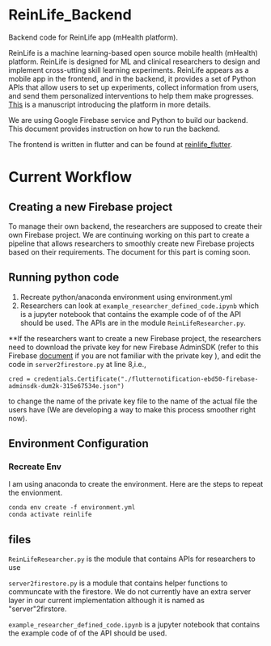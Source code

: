
# ReinLife_Backend
Backend code for ReinLife app (mHealth platform).

ReinLife is a machine learning-based open source mobile health (mHealth) platform. ReinLife is designed for ML and clinical researchers to design and implement cross-utting skill learning experiments. ReinLife appears as a mobile app in the frontend, and in the backend, it provides a set of Python APIs that allow users to set up experiments, collect information from users, and send them personalized interventions to help them make progresses.   [This](https://tbd) is a manuscript introducing the platform in more details.

We are using Google Firebase service and Python to build our backend. This document provides instruction on how to run the backend. 
 
The frontend is written in flutter and can be found at [reinlife_flutter](https://github.com/ReinLife-AC297r/reinlife_flutter).

# Current Workflow
## Creating a new Firebase project

To manage their own backend, the researchers are supposed to create their own Firebase project. We are continuing working on this part to create a pipeline that allows researchers to smoothly create new Firebase projects based on their requirements. The document for this part is coming soon.



## Running python code
1. Recreate python/anaconda environment using environment.yml
2. Researchers can look at `example_researcher_defined_code.ipynb` which is a jupyter notebook that contains the example code of of the API should be used. The APIs are in the module `ReinLifeResearcher.py`.

**If the researchers want to create a new Firebase project, the researchers need to download the private key for new Firebase AdminSDK (refer to this Firebase [document](https://firebase.google.com/docs/admin/setup) if you are not familiar with the private key ), and edit the code in
```server2firestore.py``` 
at line 8,i.e.,

```cred = credentials.Certificate("./flutternotification-ebd50-firebase-adminsdk-dum2k-315e67534e.json")```

to change the name of the private key file to the name of the actual file the users have (We are developing a way to make this process smoother right now).



## Environment Configuration
<!--
### Create Envionement
 conda activate relearnlife
 conda install flask requests
### Save Env
 conda env export > environment.yml)
-->
### Recreate Env
I am using anaconda to create the environment. Here are the steps to repeat the envionment.
```
conda env create -f environment.yml
conda activate reinlife
```
## files
`ReinLifeResearcher.py` is the module that contains APIs for researchers to use

`server2firestore.py` is a module that contains helper functions to communcate with the firestore. We do not currently have an extra server layer in our current implementation although it is named as "server"2firstore.

`example_researcher_defined_code.ipynb` is a jupyter notebook that contains the example code of of the API should be used.
